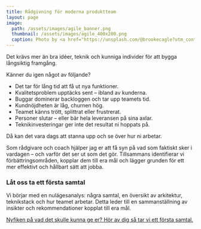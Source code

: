 ```yaml
---
title: Rådgivning för moderna produktteam
layout: page
image: 
  path: /assets/images/agile_banner.png
  thumbnail: /assets/images/agile_400x200.png
  caption: Photo by <a href="https://unsplash.com/@brookecagle?utm_content=creditCopyText&utm_medium=referral&utm_source=unsplash">Brooke Cagle</a> on <a href="https://unsplash.com/photos/a-group-of-friends-at-a-coffee-shop--uHVRvDr7pg?utm_content=creditCopyText&utm_medium=referral&utm_source=unsplash">Unsplash</a>
---
```


Det krävs mer än bra idéer, teknik och kunniga individer för att bygga långsiktig framgång. 

Känner du igen något av följande?

* Det tar för lång tid att få ut nya funktioner.
* Kvalitetsproblem upptäcks sent – ibland av kunderna.
* Buggar dominerar backloggen och tar upp teamets tid.
* Kundnöjdheten är låg, churnen hög.
* Teamet känns trött, splittrat eller frustrerat.
* Personer slutar – eller bär hela leveransen på sina axlar.
* Teknikinvesteringar ger inte det resultat ni hoppats på.

Då kan det vara dags att stanna upp och se över hur ni arbetar.

Som rådgivare och coach hjälper jag er att få syn på vad som faktiskt sker i vardagen – och varför det ser ut som det gör. Tillsammans identifierar vi förbättringsområden, kopplar dem till era mål och lägger grunden för ett mer effektivt och hållbart sätt att jobba.

### Låt oss ta ett första samtal

Vi börjar med en nulägesanalys: några samtal, en översikt av arkitektur, teknikstack och hur teamet arbetar. Detta leder till en sammanställning av insikter och rekommendationer kopplat till era mål.

[Nyfiken på vad det skulle kunna ge er? Hör av dig så tar vi ett första samtal.](/contact)